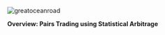 
![greatoceanroad](https://github.com/user-attachments/assets/a4eefd6a-696e-478c-8dbb-55ced5664a26)

**Overview: Pairs Trading using Statistical Arbitrage**
